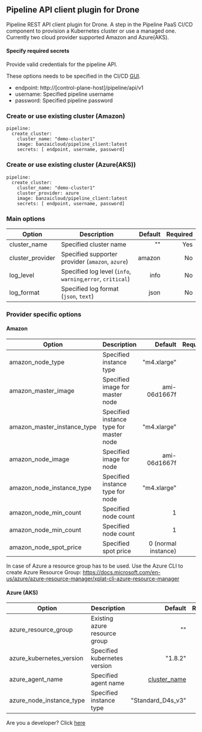 
## Pipeline API client plugin for Drone

Pipeline REST API client plugin for Drone. A step in the Pipeline PaaS CI/CD component to provision a Kubernetes cluster or use a managed one. Currently two cloud provider supported Amazon and Azure(AKS).

#### Specify required secrets

Provide valid credentials for the pipeline API.

These options needs to be specified in the CI/CD [GUI](https://github.com/banzaicloud/pipeline/blob/master/docs/pipeline-howto.md#cicd-secrets).

* endpoint: http://[control-plane-host]/pipeline/api/v1
* username: Specified pipeline username
* password: Specified pipeline password


### Create or use existing cluster (Amazon)

    pipeline:
      create_cluster:
        cluster_name: "demo-cluster1"
        image: banzaicloud/pipeline_client:latest
        secrets: [ endpoint, username, password]

### Create or use existing cluster (Azure(AKS))
    pipeline:
      create_cluster:
        cluster_name: "demo-cluster1"
        cluster_provider: azure
        image: banzaicloud/pipeline_client:latest
        secrets: [ endpoint, username, password]

### Main options

| Option           | Description             | Default  | Required |
| -------------    | ----------------------- | --------:| --------:|
| cluster_name     | Specified cluster name  | ""       | Yes      |
| cluster_provider | Specified supporter provider (`amazon`, `azure`) | amazon   | No       |
| log_level        | Specified log level (`info`, `warning`,`error`, `critical`) | info   | No       |
| log_format       | Specified log format (`json`, `text`) | json   | No       |

### Provider specific options

#### Amazon
| Option                      | Description              | Default  | Required |
| -------------               | -----------------------  | --------:| --------:|
| amazon_node_type            | Specified instance type   | "m4.xlarge"       | Yes      |
| amazon_master_image         | Specified image for master node  | ami-06d1667f| No       |
| amazon_master_instance_type | Specified instance type for master node | "m4.xlarge"   | No       |
| amazon_node_image           | Specified image for node | ami-06d1667f| No       |
| amazon_node_instance_type   | Specified instance type for node | "m4.xlarge"   | No       |
| amazon_node_min_count       | Specified node count | 1   | No       |
| amazon_node_min_count       | Specified node count | 1   | No       |
| amazon_node_spot_price      | Specified spot price | 0 (normal instance)   | No       |

In case of Azure a resource group has to be used. Use the Azure CLI to create Azure Resource Group:
https://docs.microsoft.com/en-us/azure/azure-resource-manager/xplat-cli-azure-resource-manager

#### Azure (AKS)
| Option                      | Description                      | Default  | Required |
| -------------               | -----------------------          | ----------:| --------:|
| azure_resource_group        | Existing azure resource group     | ""        | Yes     |
| azure_kubernetes_version    | Specified kubernetes version | "1.8.2"            | No      |
| azure_agent_name            | Specified agent name         | [cluster_name](#main-options)       | No      |
| azure_node_instance_type    | Specified instance type      | "Standard_D4s_v3"  | No      |

Are you a developer? Click [here](dev.md)
